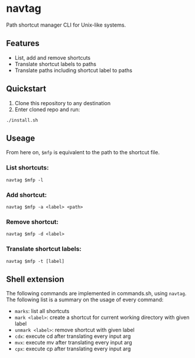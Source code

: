 # navtag
Path shortcut manager CLI for Unix-like systems.

## Features
- List, add and remove shortcuts
- Translate shortcut labels to paths
- Translate paths including shortcut label to paths

## Quickstart
1. Clone this repository to any destination
2. Enter cloned repo and run:
```shell
./install.sh
```
## Useage
From here on, `$mfp` is equivalent to the path to the shortcut file.
### List shortcuts:
```shell
navtag $mfp -l
```
### Add shortcut:
```shell
navtag $mfp -a <label> <path>
```
### Remove shortcut:
```shell
navtag $mfp -d <label>
```
### Translate shortcut labels:
```shell
navtag $mfp -t [label]
```
## Shell extension
The following commands are implemented in commands.sh, using `navtag`.
The following list is a summary on the usage of every command:
- `marks`: list all shortcuts
- `mark <label>`: create a shortcut for current working directory with given label
- `unmark <label>`: remove shortcut with given label
- `cdx`: execute cd after translating every input arg
- `mvx`: execute mv after translating every input arg
- `cpx`: execute cp after translating every input arg
